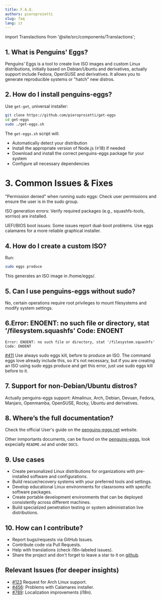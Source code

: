 ```yaml
---
title: F.A.Q.
authors: pieroproietti
slug: faq
lang: it
---
```

import Translactions from '@site/src/components/Translactions';

<Translactions />


## 1. What is Penguins' Eggs?
Penguins' Eggs is a tool to create live ISO images and custom Linux distributions, initially based on Debian/Ubuntu and derivatives, actually support include Fedora, OpenSUSE and derivatives. It allows you to generate reproducible systems or "hatch" new distros.

## 2. How do I install penguins-eggs?
Use `get-get`, universal installer:
```bash
git clone https://github.com/pieroproietti/get-eggs
cd get-eggs
sudo ./get-eggs.sh
```

The `get-eggs.sh` script will:
- Automatically detect your distribution
- Install the appropriate version of Node.js (≥18) if needed
- Download and install the correct penguins-eggs package for your system
- Configure all necessary dependencies


# 3. Common Issues & Fixes
"Permission denied" when running sudo eggs:
Check user permissions and ensure the user is in the sudo group.

ISO generation errors:
Verify required packages (e.g., squashfs-tools, xorriso) are installed.

UEFI/BIOS boot issues:
Some issues report dual-boot problems. Use eggs calamares for a more reliable graphical installer.

## 4. How do I create a custom ISO?
Run:

```sh
sudo eggs produce
```
This generates an ISO image in /home/eggs/.

## 5. Can I use penguins-eggs without sudo?
No, certain operations require root privileges to mount filesystems and modify system settings.

## 6.Error: ENOENT: no such file or directory, stat '/filesystem.squashfs' Code: ENOENT 
```
Error: ENOENT: no such file or directory, stat '/filesystem.squashfs' Code: ENOENT
```
[#411](https://github.com/pieroproietti/penguins-eggs/issues/411) Use always sudo eggs kill, before to produce an ISO. The command eggs love already include this, so it's not necessary, but if you are creating an ISO using sudo eggs produce and get this error, just use sudo eggs kill before to it.

## 7. Support for non-Debian/Ubuntu distros?
Actually penguins-eggs support: Almalinux, Arch, Debian, Devuan, Fedora, Manjaro, Openmamba, OpenSUSE, Rocky, Ubuntu and derivatives.

## 8. Where’s the full documentation?
Check the official User's guide on  the [penguins-eggs.net](httos://penguins-eggs,net) website.

Other inmportants documents, can be found on the [penguins-eggs](https://github.com/pieroproietti/penguins-eggs), look expecially `README.md` and under `DOCS`.

## 9. Use cases
- Create personalized Linux distributions for organizations with pre-installed software and configurations.
- Build rescue/recovery systems with your preferred tools and settings.
- Develop educational Linux environments for classrooms with specific software packages.
- Create portable development environments that can be deployed consistently across different machines.
- Build specialized penetration testing or system administration live distributions.

## 10. How can I contribute?
* Report bugs/requests via GitHub Issues.
* Contribute code via Pull Requests.
* Help with translations (check i18n-labeled issues).
* Share the project and don't forget to leave a star to it on [github](https://github.com/pieroproietti/penguins-eggs).

## Relevant Issues (for deeper insights)

* [#123](https://github.com/pieroproietti/penguins-eggs/issues/123) Request for Arch Linux support.
* [#456](https://github.com/pieroproietti/penguins-eggs/issues/456): Problems with Calamares installer.
* [#789](https://github.com/pieroproietti/penguins-eggs/issues/789): Localization improvements (i18n).
